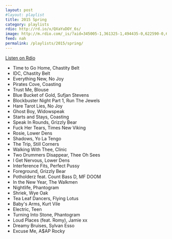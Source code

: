 ```yaml
---
layout: post
#layout: playlist
title: 2015 Spring
category: playlists
rdio: http://rd.io/x/QXaYuDOY_6s/
image: http://m.rdio.com/_is/?aid=345005-1,361325-1,494435-0,622590-0,667891-0,672865-2,677652-3,849269-2,853426-0&w=600&h=600
feed: nah
permalink: /playlists/2015/spring/
---
```


[Listen on Rdio](http://rd.io/x/QXaYuDOY_6s/)

* Time to Go Home, Chastity Belt
* IDC, Chastity Belt
* Everything New, No Joy
* Pirates Cove, Coasting
* Trust Me, Blouse
* Blue Bucket of Gold, Sufjan Stevens
* Blockbuster Night Part 1, Run The Jewels
* Hare Tarot Lies, No Joy
* Ghost Boy, Widowspeak
* Starts and Stays, Coasting
* Speak In Rounds, Grizzly Bear
* Fuck Her Tears, Times New Viking
* Rosie, Lower Dens
* Shadows, Yo La Tengo
* The Trip, Still Corners
* Walking With Thee, Clinic
* Two Drummers Disappear, Thee Oh Sees
* I Get Nervous, Lower Dens
* Interference Fits, Perfect Pussy
* Foreground, Grizzly Bear
* Potholderz feat. Count Bass D, MF DOOM
* In the New Year, The Walkmen
* Nightlife, Phantogram
* Shriek, Wye Oak
* Tea Leaf Dancers, Flying Lotus
* Baby's Arms, Kurt Vile
* Electric, Teen
* Turning Into Stone, Phantogram
* Loud Places (feat. Romy), Jamie xx
* Dreamy Bruises, Sylvan Esso
* Excuse Me, A$AP Rocky